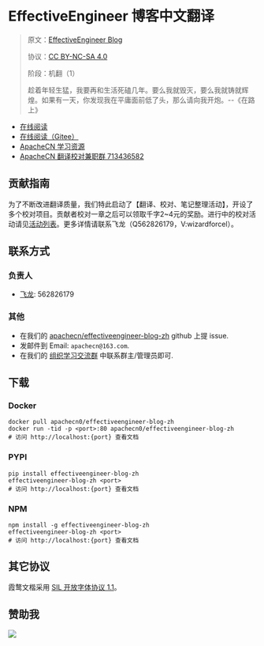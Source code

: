 <!--
    需要填充的占位符：
    
    README.md
    
        EffectiveEngineer 博客中文翻译：文档中文名
        EffectiveEngineer Blog：文档英文名
        https://www.effectiveengineer.com/：文档原始链接
        efeg：域名前缀
        飞龙：负责人名称
        wizardforcel：负责人 Github 用户名
        562826179：负责人 QQ
        effectiveengineer-blog-zh：ApacheCN 的 Github 仓库名称
        effectiveengineer-blog-zh：DockerHub 仓库名称
        effectiveengineer-blog-zh：PYPI 包名称
        effectiveengineer-blog-zh：NPM 包名称
    
    CNAME
    
        efeg：域名前缀

    index.html
    
        EffectiveEngineer 博客中文翻译：文档中文名
        #25b4e9：显示颜色
        effectiveengineer-blog-zh：ApacheCN 的 Github 仓库名称

    asset/docsify-apachecn-footer.js
    
        effectiveengineer-blog-zh：ApacheCN 的 Github 仓库名称
-->

# EffectiveEngineer 博客中文翻译

> 原文：[EffectiveEngineer Blog](https://www.effectiveengineer.com/)
> 
> 协议：[CC BY-NC-SA 4.0](http://creativecommons.org/licenses/by-nc-sa/4.0/)
> 
> 阶段：机翻（1）
> 
> 趁着年轻生猛，我要再和生活死磕几年。要么我就毁灭，要么我就铸就辉煌。如果有一天，你发现我在平庸面前低了头，那么请向我开炮。--《在路上》

* [在线阅读](https://efeg.apachecn.org)
* [在线阅读（Gitee）](https://apachecn.gitee.io/doc-template/)
* [ApacheCN 学习资源](http://docs.apachecn.org/)
* [ApacheCN 翻译校对兼职群 713436582](https://jq.qq.com/?_wv=1027&k=VSNtgpjb)

## 贡献指南

为了不断改进翻译质量，我们特此启动了【翻译、校对、笔记整理活动】，开设了多个校对项目。贡献者校对一章之后可以领取千字2\~4元的奖励。进行中的校对活动请见[活动列表](https://home.apachecn.org/#/docs/activity/docs-activity)。更多详情请联系飞龙（Q562826179，V:wizardforcel）。

## 联系方式

### 负责人

* [飞龙](https://github.com/wizardforcel): 562826179

### 其他

*   在我们的 [apachecn/effectiveengineer-blog-zh](https://github.com/apachecn/effectiveengineer-blog-zh) github 上提 issue.
*   发邮件到 Email: `apachecn@163.com`.
*   在我们的 [组织学习交流群](https://www.apachecn.org/#/docs/join) 中联系群主/管理员即可.

## 下载

### Docker

```
docker pull apachecn0/effectiveengineer-blog-zh
docker run -tid -p <port>:80 apachecn0/effectiveengineer-blog-zh
# 访问 http://localhost:{port} 查看文档
```

### PYPI

```
pip install effectiveengineer-blog-zh
effectiveengineer-blog-zh <port>
# 访问 http://localhost:{port} 查看文档
```

### NPM

```
npm install -g effectiveengineer-blog-zh
effectiveengineer-blog-zh <port>
# 访问 http://localhost:{port} 查看文档
```

## 其它协议

霞鹜文楷采用 [SIL 开放字体协议 1.1](https://github.com/lxgw/LxgwWenKai/blob/main/SIL_Open_Font_License_1.1.txt)。

## 赞助我

![](https://img-blog.csdnimg.cn/20200112005920729.png)
